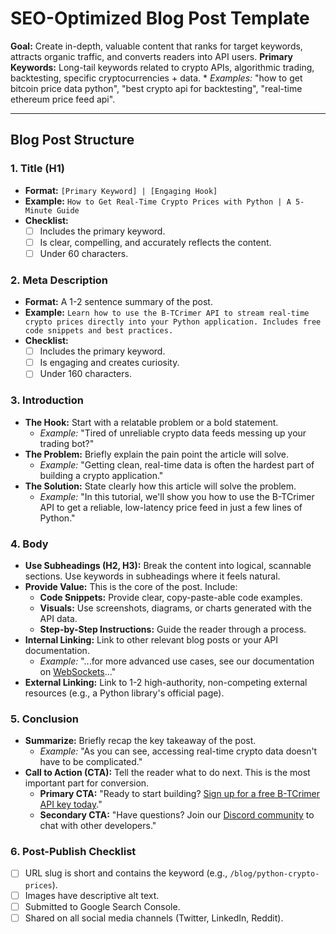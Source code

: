 # SEO-Optimized Blog Post Template

**Goal:** Create in-depth, valuable content that ranks for target keywords, attracts organic traffic, and converts readers into API users.
**Primary Keywords:** Long-tail keywords related to crypto APIs, algorithmic trading, backtesting, specific cryptocurrencies + data.
    *   *Examples:* "how to get bitcoin price data python", "best crypto api for backtesting", "real-time ethereum price feed api".

---

## Blog Post Structure

### 1. Title (H1)
*   **Format:** `[Primary Keyword] | [Engaging Hook]`
*   **Example:** `How to Get Real-Time Crypto Prices with Python | A 5-Minute Guide`
*   **Checklist:**
    *   [ ] Includes the primary keyword.
    *   [ ] Is clear, compelling, and accurately reflects the content.
    *   [ ] Under 60 characters.

### 2. Meta Description
*   **Format:** A 1-2 sentence summary of the post.
*   **Example:** `Learn how to use the B-TCrimer API to stream real-time crypto prices directly into your Python application. Includes free code snippets and best practices.`
*   **Checklist:**
    *   [ ] Includes the primary keyword.
    *   [ ] Is engaging and creates curiosity.
    *   [ ] Under 160 characters.

### 3. Introduction
*   **The Hook:** Start with a relatable problem or a bold statement.
    *   *Example:* "Tired of unreliable crypto data feeds messing up your trading bot?"
*   **The Problem:** Briefly explain the pain point the article will solve.
    *   *Example:* "Getting clean, real-time data is often the hardest part of building a crypto application."
*   **The Solution:** State clearly how this article will solve the problem.
    *   *Example:* "In this tutorial, we'll show you how to use the B-TCrimer API to get a reliable, low-latency price feed in just a few lines of Python."

### 4. Body
*   **Use Subheadings (H2, H3):** Break the content into logical, scannable sections. Use keywords in subheadings where it feels natural.
*   **Provide Value:** This is the core of the post. Include:
    *   **Code Snippets:** Provide clear, copy-paste-able code examples.
    *   **Visuals:** Use screenshots, diagrams, or charts generated with the API data.
    *   **Step-by-Step Instructions:** Guide the reader through a process.
*   **Internal Linking:** Link to other relevant blog posts or your API documentation.
    *   *Example:* "...for more advanced use cases, see our documentation on [WebSockets](https://docs.b-tcrimer.com/websockets)..."
*   **External Linking:** Link to 1-2 high-authority, non-competing external resources (e.g., a Python library's official page).

### 5. Conclusion
*   **Summarize:** Briefly recap the key takeaway of the post.
    *   *Example:* "As you can see, accessing real-time crypto data doesn't have to be complicated."
*   **Call to Action (CTA):** Tell the reader what to do next. This is the most important part for conversion.
    *   **Primary CTA:** "Ready to start building? [Sign up for a free B-TCrimer API key today](https://b-tcrimer.com/signup)."
    *   **Secondary CTA:** "Have questions? Join our [Discord community](https://discord.gg/b-tcrimer) to chat with other developers."

### 6. Post-Publish Checklist
*   [ ] URL slug is short and contains the keyword (e.g., `/blog/python-crypto-prices`).
*   [ ] Images have descriptive alt text.
*   [ ] Submitted to Google Search Console.
*   [ ] Shared on all social media channels (Twitter, LinkedIn, Reddit).
